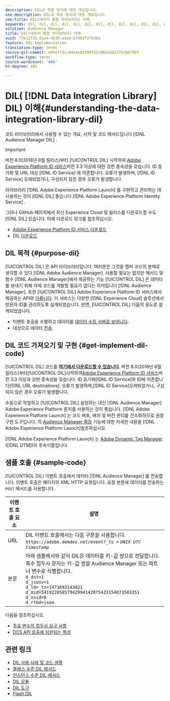 ```yaml
---
description: DIL과 작동 방식에 대한 개요입니다.
seo-description: DIL과 작동 방식에 대한 개요입니다.
seo-title: DIL(데이터 통합 라이브러리) 이해
keywords: dil, dil, dil, dil, dil, dil, dil, dil, dil, dil, dil, dil, dil, dil, dil, dil, dil, dil, dil, dil, dil, dil, dil, dil, dil, dil, dil, dil, dil, dil, dil, dil, dil, dil,
solution: Audience Manager
title: DIL(데이터 통합 라이브러리) 이해
uuid: 77b12f35-81e4-4639-ada6-bf982f27b36e
feature: DIL Implementation
translation-type: tm+mt
source-git-commit: e05eff3cc04e4a82399752c862e2b2370286f96f
workflow-type: tm+mt
source-wordcount: '468'
ht-degree: 18%

---
```



# DIL( [!DNL Data Integration Library] DIL) 이해{#understanding-the-data-integration-library-dil}

코드 라이브러리에서 사용할 수 있는 개요, 시작 및 코드 메서드입니다 [!DNL Audience Manager DIL] .

>[!IMPORTANT]
>
>버전 8.0(2018년 8월 릴리스)부터 [!UICONTROL DIL] 시작하여 [Adobe Experience Platform ID 서비스](https://docs.adobe.com/content/help/ko-KR/id-service/using/home.html)버전 3.3 이상에 대한 강한 종속성을 갖습니다. ID 동기화 및 URL 대상 [!DNL ID Service] 에 의존합니다. 오류가 발생하며, [!DNL ID Service] 오래되었거나, 구성되지 않은 경우 오류가 발생합니다.
>
>라이브러리 [!DNL Adobe Experience Platform Launch] 를 구현하고 관리하는 데 사용하는 것이 [!DNL DIL] 좋습니다 [!DNL Adobe Experience Platform Identity Service] .

그러나 GitHub 페이지에서 최신 Experience Cloud 및 릴리스를 다운로드할 수도 [!DNL DIL] 있습니다. 아래 다운로드 링크를 참조하십시오.

* [Adobe Experience Platform ID 서비스 다운로드](https://github.com/Adobe-Marketing-Cloud/id-service/releases)
* DIL [다운로드](https://github.com/Adobe-Marketing-Cloud/dil/releases)

## DIL 목적 {#purpose-dil}

[!UICONTROL DIL] 은 API 라이브러리입니다. 여러분은 그것을 헬퍼 코드의 본체로 생각할 수 있다 [!DNL Adobe Audience Manager]. 사용할 필요는 없지만 메서드 및 함수 [!DNL Audience Manager]에서 제공하는 기능 [!UICONTROL DIL] 은 데이터를 보내기 위해 자체 코드를 개발할 필요가 없다는 의미입니다 [!DNL Audience Manager]. 또한 [!UICONTROL DIL] Adobe Experience Platform ID 서비스에서 제공하는 API와 [다릅니다](https://docs.adobe.com/content/help/ko-KR/id-service/using/home.html). 이 서비스는 다양한 [!DNL Experience Cloud] 솔루션에서 방문자 ID를 관리하도록 설계되었습니다. 반면, [!UICONTROL DIL] 다음의 용도로 설계되었습니다.

* 이벤트 호출을 수행하고 데이터를 [데이터 수집 서버로 보냅니다](../reference/system-components/components-data-collection.md).
* 대상으로 데이터 [전송](../features/destinations/destinations.md).

## DIL 코드 가져오기 및 구현 {#get-implement-dil-code}

[!UICONTROL DIL] 코드를 **[여기에서 다운로드할 수 있습니다](https://github.com/Adobe-Marketing-Cloud/dil/releases)**. 버전 8.0(2018년 8월 릴리스)부터[!UICONTROL DIL]시작하여[Adobe Experience Platform ID 서비스](https://docs.adobe.com/content/help/ko-KR/id-service/using/home.html)버전 3.3 이상과 강한 종속성을 갖습니다. ID 동기화[!DNL ID Service]와 ID에 의존합니다[!DNL URL destinations]. 오류가 발생하며,[!DNL ID Service]오래되었거나, 구성되지 않은 경우 오류가 발생합니다.

수동으로 작업하고 [!UICONTROL DIL] 설정하는 대신 [!DNL Audience Manager] Adobe Experience Platform 론치를 사용하는 것이 [](https://docs.adobelaunch.com/) 좋습니다. [!DNL Adobe Experience Platform Launch] 는 코드 배포, 배치 및 버전 관리를 간소화하므로 권장 구현 도구입니다. 의 [Audience Manager 확장](https://docs.adobelaunch.com/extension-reference/web/adobe-audience-manager-extension) 기능에 대한 자세한 내용을 [!DNL Adobe Experience Platform Launch]참조하십시오.

[!DNL Adobe Experience Platform Launch] 는 [Adobe Dynamic Tag Manager](https://docs.adobe.com/content/help/en/dtm/using/c-overview.html) ([!DNL DTM])의 후속이름입니다.

## 샘플 호출 {#sample-code}

[!UICONTROL DIL] 이벤트 호출에서 데이터 [!DNL Audience Manager] 를 전송합니다. 이벤트 호출은 페이지의 XML HTTP 요청입니다. 요청 본문에 데이터를 전송하는 `POST` 메서드를 사용합니다.

| 이벤트 호출 요소 | 설명 |
|--- |--- |
| URL | DIL 이벤트 호출에서는 다음 구문을 사용합니다. `https://adobe.demdex.net/event?_ts =` *`UNIX UTC timestamp`* |
| 본문 | 아래 샘플에서와 같이 DIL은 데이터를 키-값 쌍으로 전달합니다. 특수 접두사 문자는 키-값 쌍을 Audience Manager 또는 파트너 변수로 식별합니다.<br>`d_dst=1`<br>`d_jsonv=1`<br>`d_ld=_ts=1473693143821`<br>`d_mid=54192285857942994142875423154873503351`<br>`d_nsid=0`<br>`d_rtbd=json`<br> |

다음을 참조하십시오.
* [주요 변수의 접두사 요구 사항](../features/traits/trait-variable-prefixes.md)
* [DCS API 호출에 지원되는 특성](../api/dcs-intro/dcs-api-reference/dcs-keys.md)

## 관련 링크

* [DIL 사용 사례 및 코드 샘플](/help/using/dil/dil-use-cases.md)
* [클래스 수준 DIL 메서드](/help/using/dil/dil-class-overview/dil-start.md)
* [인스턴스 수준 DIL 메서드](/help/using/dil/dil-instance-methods.md)
* [DIL 모듈](/help/using/dil/dil-modules.md)
* [DIL 도구](/help/using/dil/dil-tools.md)
* [Flash DIL](/help/using/dil/dil-flash.md)